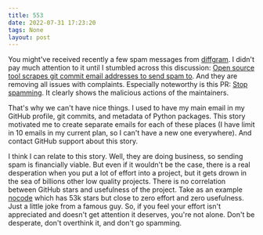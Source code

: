 ```yaml
---
title: 553
date: 2022-07-31 17:23:20
tags: None
layout: post
---
```


You might've received recently a few spam messages from [diffgram](https://github.com/diffgram/diffgram). I didn't pay much attention to it until I stumbled across this discussion: [Open source tool scrapes git commit email addresses to send spam to](https://redd.it/wbdul9). And they are removing all issues with complaints. Especially noteworthy is this PR: [Stop spamming](https://github.com/diffgram/diffgram/pull/1007). It clearly shows the malicious actions of the maintainers.

That's why we can't have nice things. I used to have my main email in my GitHub profile, git commits, and metadata of Python packages. This story motivated me to create separate emails for each of these places (I have limit in 10 emails in my current plan, so I can't have a new one everywhere). And contact GitHub support about this story.

I think I can relate to this story. Well, they are doing business, so sending spam is financially viable. But even if it wouldn't be the case, there is a real desperation when you put a lot of effort into a project, but it gets drown in the sea of billions other low quality projects. There is no correlation between GitHub stars and usefulness of the project. Take as an example [nocode](https://github.com/kelseyhightower/nocode) which has 53k stars but close to zero effort and zero usefulness. Just a little joke from a famous guy. So, if you feel your effort isn't appreciated and doesn't get attention it deserves, you're not alone. Don't be desperate, don't overthink it, and don't go spamming.
